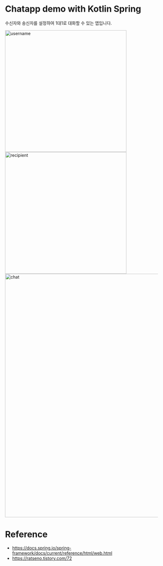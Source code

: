 # Chatapp demo with Kotlin Spring

수신자와 송신자를 설정하여 1대1로 대화할 수 있는 앱입니다.

<img width="400" alt="username" src="https://user-images.githubusercontent.com/72551588/226099347-ecd7673b-7661-43d9-ab52-c44c83055506.png"><img width="400" alt="recipient" src="https://user-images.githubusercontent.com/72551588/226099352-57de70f4-d708-44bc-b37b-098c43efef87.png">
<img width="800" alt="chat" src="https://user-images.githubusercontent.com/72551588/226099359-51481aef-c85b-4637-b610-6bd68948f20c.png">


# Reference
- https://docs.spring.io/spring-framework/docs/current/reference/html/web.html
- https://ratseno.tistory.com/72